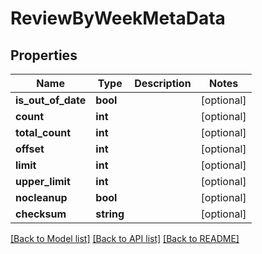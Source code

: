# ReviewByWeekMetaData

## Properties

 Name               | Type       | Description | Notes      
--------------------|------------|-------------|------------
 **is_out_of_date** | **bool**   |             | [optional] 
 **count**          | **int**    |             | [optional] 
 **total_count**    | **int**    |             | [optional] 
 **offset**         | **int**    |             | [optional] 
 **limit**          | **int**    |             | [optional] 
 **upper_limit**    | **int**    |             | [optional] 
 **nocleanup**      | **bool**   |             | [optional] 
 **checksum**       | **string** |             | [optional] 

[[Back to Model list]](../README.md#documentation-for-models) [[Back to API list]](../README.md#documentation-for-api-endpoints) [[Back to README]](../README.md)


